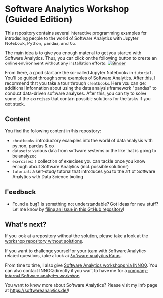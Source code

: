 # Software Analytics Workshop (Guided Edition)

This repository contains several interactive programming examples for introducing people to the world of Software Analytics with Jupyter Notebook, Python, pandas, and Co.

The main idea is to give you enough material to get you started with Software Analytics. Thus, you can click on the following button to create an online environment without any installation efforts: [![Binder](http://mybinder.org/badge.svg)](https://mybinder.org/repo/feststelltaste/software-analytics-workshop-guided/HEAD?urlpath=tree/)
 
From there, a good start are the so-called Jupyter Notebooks in `tutorial`. You'll be guided through some examples of Software Analytics. After this, I recommend that you take a tour through `cheatbooks`. Here you can get additional information about using the data analysis framework "pandas" to conduct data-driven software analyses. After this, you can try to solve some of the `exercises` that contain possible solutions for the tasks if you got stuck. 

## Content

You find the following content in this repository:

* `cheatbooks`: introductory examples into the world of data analysis with python, pandas & co.
* `datasets`: various data from software systems or the like that is going to be analyzed
* `exercises`: a collection of exercises you can tackle once you know enough about Software Analytics (incl. possible solutions)
* `tutorial`: a self-study tutorial that introduces you to the art of Software Analytics with Data Science tooling

## Feedback

* Found a bug? Is something not understandable? Got ideas for new stuff? Let me know by [filing an issue in this GitHub repository](https://github.com/feststelltaste/software-analytics-workshop-guided/issues)! 

## What's next?

If you look at a repository without the solution, please take a look at the [workshop repository without solutions](https://github.com/feststelltaste/software-analytics-workshop ).

If you want to challenge yourself or your team with Software Analytics related questions, take a look at [Software Analytics Katas](https://github.com/feststelltaste/software-analytics-katas).

From time to time, I also give  [Software Analytics workshops via INNOQ](https://www.innoq.com/en/trainings/software-analytics/). You can also contact INNOQ directly if you want to have me for a [company-internal Software analytics workshop](https://www.innoq.com/en/training_inquiries/new/?training_id=110).

You want to know more about Software Analytics? Please visit my info page at https://softwareanalytics.de/!

